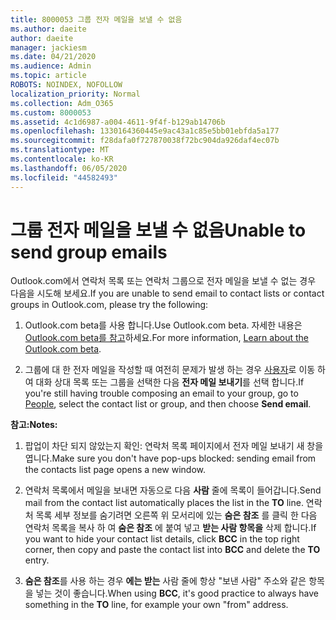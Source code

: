 ```yaml
---
title: 8000053 그룹 전자 메일을 보낼 수 없음
ms.author: daeite
author: daeite
manager: jackiesm
ms.date: 04/21/2020
ms.audience: Admin
ms.topic: article
ROBOTS: NOINDEX, NOFOLLOW
localization_priority: Normal
ms.collection: Adm_O365
ms.custom: 8000053
ms.assetid: 4c1d6987-a004-4611-9f4f-b129ab14706b
ms.openlocfilehash: 1330164360445e9ac43a1c85e5bb01ebfda5a177
ms.sourcegitcommit: f28dafa0f727870038f72bc904da926daf4ec07b
ms.translationtype: MT
ms.contentlocale: ko-KR
ms.lasthandoff: 06/05/2020
ms.locfileid: "44582493"
---
```

# <a name="unable-to-send-group-emails"></a><span data-ttu-id="19019-102">그룹 전자 메일을 보낼 수 없음</span><span class="sxs-lookup"><span data-stu-id="19019-102">Unable to send group emails</span></span>

<span data-ttu-id="19019-103">Outlook.com에서 연락처 목록 또는 연락처 그룹으로 전자 메일을 보낼 수 없는 경우 다음을 시도해 보세요.</span><span class="sxs-lookup"><span data-stu-id="19019-103">If you are unable to send email to contact lists or contact groups in Outlook.com, please try the following:</span></span>
  
1. <span data-ttu-id="19019-104">Outlook.com beta를 사용 합니다.</span><span class="sxs-lookup"><span data-stu-id="19019-104">Use Outlook.com beta.</span></span> <span data-ttu-id="19019-105">자세한 내용은 [Outlook.com beta를 참고](https://support.office.com/article/e2261c7f-d413-4084-8f22-21282f42d8cf)하세요.</span><span class="sxs-lookup"><span data-stu-id="19019-105">For more information, [Learn about the Outlook.com beta](https://support.office.com/article/e2261c7f-d413-4084-8f22-21282f42d8cf).</span></span>
    
2. <span data-ttu-id="19019-106">그룹에 대 한 전자 메일을 작성할 때 여전히 문제가 발생 하는 경우 [사용자](https://outlook.live.com/people/)로 이동 하 여 대화 상대 목록 또는 그룹을 선택한 다음 **전자 메일 보내기**를 선택 합니다.</span><span class="sxs-lookup"><span data-stu-id="19019-106">If you're still having trouble composing an email to your group, go to [People](https://outlook.live.com/people/), select the contact list or group, and then choose **Send email**.</span></span>
    
 <span data-ttu-id="19019-107">**참고:**</span><span class="sxs-lookup"><span data-stu-id="19019-107">**Notes:**</span></span>
  
1. <span data-ttu-id="19019-108">팝업이 차단 되지 않았는지 확인: 연락처 목록 페이지에서 전자 메일 보내기 새 창을 엽니다.</span><span class="sxs-lookup"><span data-stu-id="19019-108">Make sure you don't have pop-ups blocked: sending email from the contacts list page opens a new window.</span></span>
    
2. <span data-ttu-id="19019-109">연락처 목록에서 메일을 보내면 자동으로 다음 **사람** 줄에 목록이 들어갑니다.</span><span class="sxs-lookup"><span data-stu-id="19019-109">Send mail from the contact list automatically places the list in the **TO** line.</span></span> <span data-ttu-id="19019-110">연락처 목록 세부 정보를 숨기려면 오른쪽 위 모서리에 있는 **숨은 참조** 를 클릭 한 다음 연락처 목록을 복사 하 여 **숨은 참조** 에 붙여 넣고 **받는 사람 항목을** 삭제 합니다.</span><span class="sxs-lookup"><span data-stu-id="19019-110">If you want to hide your contact list details, click **BCC** in the top right corner, then copy and paste the contact list into **BCC** and delete the **TO** entry.</span></span> 
    
3. <span data-ttu-id="19019-111">**숨은 참조**를 사용 하는 경우 **에는 받는** 사람 줄에 항상 "보낸 사람" 주소와 같은 항목을 넣는 것이 좋습니다.</span><span class="sxs-lookup"><span data-stu-id="19019-111">When using **BCC**, it's good practice to always have something in the **TO** line, for example your own "from" address.</span></span> 
    

